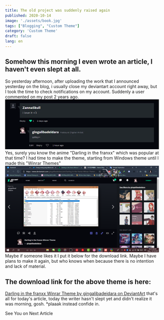```yaml
---
title: The old project was suddenly raised again
published: 2020-10-14
image: './assets/book.jpg'
tags: ["Blogging", "Custom Theme"]
category: 'Custom Theme'
draft: false 
lang: en
---
```


## Somehow this morning I even wrote an article, I haven't even slept at all. ##
So yesterday afternoon, after uploading the work that I announced yesterday on the blog, i usually close my deviantart account right away, but I took the time to check notifications on my account. Suddenly a user commented on my post 2 years ago.
![comment](./assets/comment.webp)
Yes, surely you know the anime "Darling in the franxx" which was popular at that time? I had time to make the theme, starting from Windows theme until I made this "Winrar Themes"
![post](./assets/winrar-them.png)
Maybe if someone likes it I put it below for the download link. Maybe I have plans to make it again, but who knows when because there is no intention and lack of material.

## The download link for the above theme is here: ##
[Darling in the franxx Winrar Theme by gingalibadeidara on DeviantArt](https://www.deviantart.com/gingalibadeidara/art/Darling-in-the-franxx-Winrar-Theme-759186201) that's all for today's article, today the writer hasn't slept yet and didn't realize it was morning, gosh. *plaaak instead confide in.

See You on Next Article